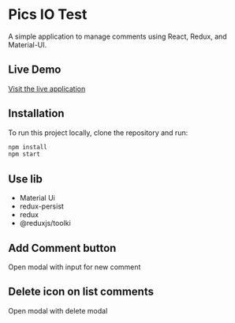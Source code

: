 # Pics IO Test

A simple application to manage comments using React, Redux, and Material-UI.

## Live Demo

[Visit the live application](https://antoniakstepan.github.io/pics-io-test)

## Installation

To run this project locally, clone the repository and run:

```bash
npm install
npm start
```

## Use lib

- Material Ui
- redux-persist
- redux
- @reduxjs/toolki

## Add Comment button

Open modal with input for new comment

## Delete icon on list comments

Open modal with delete modal
